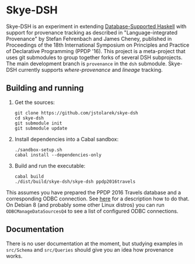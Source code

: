 Skye-DSH
========

Skye-DSH is an experiment in extending [Database-Supported
Haskell](https://github.com/ulricha/dsh) with support for provenance tracking as
described in "Language-integrated Provenance" by Stefan Fehrenbach and James
Cheney, published in Proceedings of the 18th International Symposium on
Principles and Practice of Declarative Programming (PPDP '16).  This project is
a meta-project that uses git submodules to group together forks of several DSH
subprojects.  The main development branch is `provenance` in the `dsh`
submodule.  Skye-DSH currently supports *where-provenance* and *lineage*
tracking.


Building and running
--------------------

1. Get the sources:

   ```
   git clone https://github.com/jstolarek/skye-dsh
   cd skye-dsh
   git submodule init
   git submodule update
   ```

2. Install dependencies into a Cabal sandbox:

   ```
   ./sandbox-setup.sh
   cabal install --dependencies-only
   ```

3. Build and run the executable:

   ```
   cabal build
   ./dist/build/skye-dsh/skye-dsh ppdp2016travels
   ```

This assumes you have prepared the PPDP 2016 Travels database and a
corresponding ODBC connection.  See
[here](https://github.com/jstolarek/skye-dsh/blob/master/doc/preparing_databases.md#ppdp2016-databases)
for a description how to do that.  On Debian 8 (and probably some other Linux
distros) you can run `ODBCManageDataSourcesQ4` to see a list of configured ODBC
connections.


Documentation
-------------

There is no user documentation at the moment, but studying examples in
`src/Schema` and `src/Queries` should give you an idea how provenance works.

